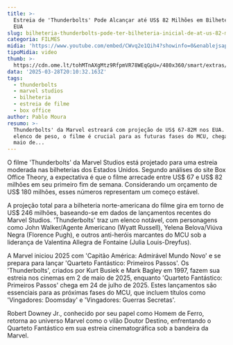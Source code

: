 ```yaml
---
title: >-
  Estreia de 'Thunderbolts' Pode Alcançar até US$ 82 Milhões em Bilheteria nos
  EUA
slug: bilheteria-thunderbolts-pode-ter-bilheteria-inicial-de-at-us-82-milhes
categoria: FILMES
midia: 'https://www.youtube.com/embed/CWvq2e1Qih4?showinfo=0&enablejsapi=1'
tipoMidia: video
thumb: >-
  https://cdn.ome.lt/tohMTnAXgMtz9RfpmVR78WEqGpU=/480x360/smart/extras/conteudos/Captura_de_tela_2025-03-28_170152.png
data: '2025-03-28T20:10:32.163Z'
tags:
  - thunderbolts
  - marvel studios
  - bilheteria
  - estreia de filme
  - box office
author: Pablo Moura
resumo: >-
  Thunderbolts' da Marvel estreará com projeção de US$ 67-82M nos EUA. Com
  elenco de peso, o filme é crucial para as futuras fases do MCU, chegando em
  maio de...
---
```


O filme 'Thunderbolts' da Marvel Studios está projetado para uma estreia moderada nas bilheterias dos Estados Unidos. Segundo análises do site Box Office Theory, a expectativa é que o filme arrecade entre US$ 67 e US$ 82 milhões em seu primeiro fim de semana. Considerando um orçamento de US$ 180 milhões, esses números representam um começo estável.

A projeção total para a bilheteria norte-americana do filme gira em torno de US$ 246 milhões, baseando-se em dados de lançamentos recentes do Marvel Studios. 'Thunderbolts' traz um elenco notável, com personagens como John Walker/Agente Americano (Wyatt Russell), Yelena Belova/Viúva Negra (Florence Pugh), e outros anti-heróis marcantes do MCU sob a liderança de Valentina Allegra de Fontaine (Julia Louis-Dreyfus).

A Marvel iniciou 2025 com 'Capitão América: Admirável Mundo Novo' e se prepara para lançar 'Quarteto Fantástico: Primeiros Passos'. Os 'Thunderbolts', criados por Kurt Busiek e Mark Bagley em 1997, fazem sua estreia nos cinemas em 2 de maio de 2025, enquanto 'Quarteto Fantástico: Primeiros Passos' chega em 24 de julho de 2025. Estes lançamentos são essenciais para as próximas fases do MCU, que incluem títulos como 'Vingadores: Doomsday' e 'Vingadores: Guerras Secretas'.

Robert Downey Jr., conhecido por seu papel como Homem de Ferro, retorna ao universo Marvel como o vilão Doutor Destino, enfrentando o Quarteto Fantástico em sua estreia cinematográfica sob a bandeira da Marvel.
